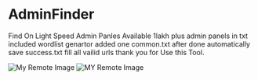 # AdminFinder
Find On Light Speed Admin Panles Available 1lakh plus admin panels in txt  included wordlist genartor added one common.txt after done automatically save success.txt fill all vailid urls thank you for Use this Tool.


![My Remote Image](https://i.postimg.cc/pXV2rbrM/Screenshot-20231223-133514.jpg)
![MY Remote Image](https://i.postimg.cc/5yRkfCj0/Screenshot-20231223-135746.jpg)

